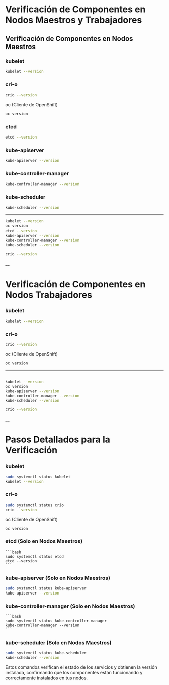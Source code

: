 # Verificación de Componentes en Nodos Maestros y Trabajadores

## Verificación de Componentes en Nodos Maestros

### kubelet

```bash
kubelet --version
```

### cri-o

```bash
crio --version
```

oc (Cliente de OpenShift)

```bash
oc version
```

### etcd

```bash
etcd --version
```

### kube-apiserver

```bash
kube-apiserver --version
```

### kube-controller-manager

```bash
kube-controller-manager --version
```

### kube-scheduler

```bash
kube-scheduler --version
```

___

```bash
kubelet --version
oc version
etcd --version
kube-apiserver --version
kube-controller-manager --version
kube-scheduler --version

crio --version
```
__

# Verificación de Componentes en Nodos Trabajadores

### kubelet

```bash
kubelet --version
```

### cri-o

```bash
crio --version
```

oc (Cliente de OpenShift)

```bash
oc version
```

___

```bash

kubelet --version
oc version
kube-apiserver --version
kube-controller-manager --version
kube-scheduler --version

crio --version
```

__




# Pasos Detallados para la Verificación

### kubelet

```bash
sudo systemctl status kubelet
kubelet --version
```

### cri-o

```bash
sudo systemctl status crio
crio --version
```

oc (Cliente de OpenShift)

```bash
oc version
```

### etcd (Solo en Nodos Maestros)
    
    ```bash
    sudo systemctl status etcd
    etcd --version
    ```


### kube-apiserver (Solo en Nodos Maestros)

```bash
sudo systemctl status kube-apiserver
kube-apiserver --version
```

### kube-controller-manager (Solo en Nodos Maestros)
    
    ```bash
    sudo systemctl status kube-controller-manager
    kube-controller-manager --version
    ```

### kube-scheduler (Solo en Nodos Maestros)

        
```bash
sudo systemctl status kube-scheduler
kube-scheduler --version
```

Estos comandos verifican el estado de los servicios y obtienen la versión instalada, confirmando que los componentes están funcionando y correctamente instalados en tus nodos.


